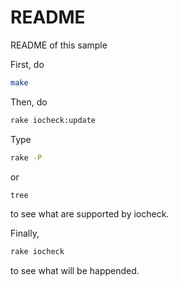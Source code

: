 # README
README of this sample

First, do
```bash
make
```

Then, do
```bash
rake iocheck:update
```

Type
```bash
rake -P
```
or
```bash
tree
```
to see what are supported by iocheck.

Finally,
```bash
rake iocheck
```
to see what will be happended.
